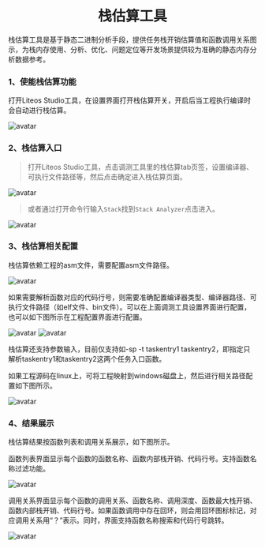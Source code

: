 <p align="center">
  <h1 align="center">栈估算工具</h1>
</p>

栈估算工具是基于静态二进制分析手段，提供任务栈开销估算值和函数调用关系图示，为栈内存使用、分析、优化、问题定位等开发场景提供较为准确的静态内存分析数据参考。

### 1、使能栈估算功能
打开Liteos Studio工具，在设置界面打开栈估算开关，开启后当工程执行编译时会自动进行栈估算。

![avatar](images/stackAnalysis/stackAnalysisConfig.png)

### 2、栈估算入口
> 打开Liteos Studio工具，点击调测工具里的栈估算tab页签，设置编译器、可执行文件路径等，然后点击确定进入栈估算页面。

![avatar](images/stackAnalysis/stackAnalysisEntry1.png)

> 或者通过打开命令行输入`Stack`找到`Stack Analyzer`点击进入。

![avatar](images/stackAnalysis/stackAnalysisEntry2.png)

### 3、栈估算相关配置
栈估算依赖工程的asm文件，需要配置asm文件路径。

![avatar](images/stackAnalysis/stackAnalysisConfig2.png)

如果需要解析函数对应的代码行号，则需要准确配置编译器类型、编译器路径、可执行文件路径（如elf文件、bin文件）。可以在上面调测工具设置界面进行配置，也可以如下图所示在工程配置界面进行配置。

![avatar](images/stackAnalysis/stackAnalysisConfig3.png)
![avatar](images/stackAnalysis/stackAnalysisConfig4.png)

栈估算还支持参数输入，目前仅支持如-sp -t taskentry1 taskentry2，即指定只解析taskentry1和taskentry2这两个任务入口函数。

如果工程源码在linux上，可将工程映射到windows磁盘上，然后进行相关路径配置如下图所示。

![avatar](images/debugToolsSet.png)

### 4、结果展示
栈估算结果按函数列表和调用关系展示，如下图所示。

函数列表界面显示每个函数的函数名称、函数内部栈开销、代码行号。支持函数名称过滤功能。

![avatar](images/stackAnalysis/stackAnalysisRes1.png)

调用关系界面显示每个函数的调用关系、函数名称、调用深度、函数最大栈开销、函数内部栈开销、代码行号。如果函数调用中存在回环，则会用回环图标标记，对应调用关系用“？”表示。同时，界面支持函数名称搜索和代码行号跳转。

![avatar](images/stackAnalysis/stackAnalysisRes2.png)
